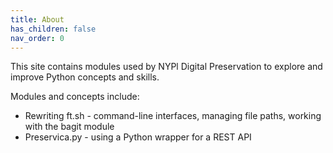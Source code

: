 ```yaml
---
title: About
has_children: false
nav_order: 0
---
```


This site contains modules used by NYPl Digital Preservation to explore and improve Python concepts and skills.

Modules and concepts include:

* Rewriting ft.sh - command-line interfaces, managing file paths, working with the bagit module
* Preservica.py - using a Python wrapper for a REST API
